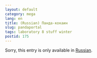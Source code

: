 ```yaml
---
layout: default
category: mega
lang: en
title: (Russian) Панда-кокаин
slug: pandaportal
tags: laboratory 8 stuff winter 
postid: 175
---
```

<p>Sorry, this entry is only available in <a href="http://mega.genn.org/export/getposts.php">Russian</a>.</p>